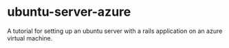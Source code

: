 # ubuntu-server-azure
A tutorial for setting up an ubuntu server with a rails application on an azure virtual machine.
